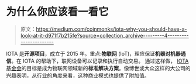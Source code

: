 # 为什么你应该看一看它

> 原文：<https://medium.com/coinmonks/iota-why-you-should-have-a-look-at-it-d971f7b215fe?source=collection_archive---------4----------------------->

IOTA 是**开源项目**，成立于 2015 年。重点:**物联网** (IoT)，理应保证**机器对机器通信**。在 IOTA 的帮助下，联网设备可以记录和执行自动交易。
通过这样做， [IOTA 基金会](https://www.iota.org/)的目标是成为物联网领域新的**标准解决方案**。像博世或大众这样的大公司的兴趣表明，从行业的角度来看，这种商业模式也提供了附加值。